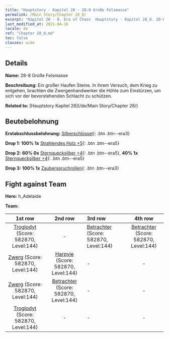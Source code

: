 ```yaml
---
title: "Hauptstory - Kapitel 28 - 28-8 Große Felsmasse"
permalink: /Main Story/Chapter 28_8/
excerpt: "Kapitel 28 - 8. Era of Chaos  Hauptstory - Kapitel 28_8. 28-8 Große Felsmasse"
last_modified_at: 2021-04-16
locale: de
ref: "Chapter 28_8.md"
toc: false
classes: wide
---
```


## Details

 **Name:** 28-8 Große Felsmasse

 **Beschreibung:** Ein großer Haufen Steine. In ihrem Versuch, dem Krieg zu entgehen, brachten die Zwergenhandwerker die Höhle zum Einstürzen, um sich vor der bevorstehenden Schlacht zu schützen.

 **Related to:** [Hauptstory Kapitel 28](/de/Main Story/Chapter 28/)

## Beutebelohnung

 **Erstabschlussbelohnung:** [Silberschlüssel](/de/Items/con_693/){: .btn .btn--era3}

 **Drop 1:** **100% 1x** [Strahlendes Holz +5](/de/Items/mat_97/){: .btn .btn--era5}

 **Drop 2:** **60% 0x** [Sternquecksilber +4](/de/Items/mat_91/){: .btn .btn--era5}, **40% 1x** [Sternquecksilber +4](/de/Items/mat_91/){: .btn .btn--era5}

 **Drop 3:** **100% 1x** [Zauberspruchrollen](/de/Items/con_694/){: .btn .btn--era3}


## Fight against Team
 **Hero:** h_Adelaide

 **Team:**


  | 1st row | 2nd row | 3rd row | 4th row |
  |:----:|:----:|:----|:----:|
  | [Troglodyt](/de/units/Troglodyte/) (Score: 582870, Level:144)  | - | [Betrachter](/de/units/Beholder/) (Score: 582870, Level:144)  | [Betrachter](/de/units/Beholder/) (Score: 582870, Level:144)  |
  | [Zwerg](/de/units/Dwarf/) (Score: 582870, Level:144)  | [Harpyie](/de/units/Harpy/) (Score: 582870, Level:144)  | - | - |
  | [Zwerg](/de/units/Dwarf/) (Score: 582870, Level:144)  | [Betrachter](/de/units/Beholder/) (Score: 582870, Level:144)  | - | - |
  | [Troglodyt](/de/units/Troglodyte/) (Score: 582870, Level:144)  | - | - | - |


